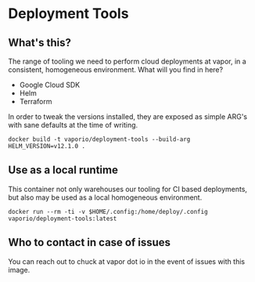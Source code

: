 # Deployment Tools

## What's this?

The range of tooling we need to perform cloud deployments at vapor, in a
consistent, homogeneous environment. What will you find in here?

- Google Cloud SDK
- Helm
- Terraform


In order to tweak the versions installed, they are exposed as simple ARG's with
sane defaults at the time of writing.


```shell
docker build -t vaporio/deployment-tools --build-arg HELM_VERSION=v12.1.0 .
```

## Use as a local runtime

This container not only warehouses our tooling for CI based deployments, but
also may be used as a local homogeneous environment. 

```
docker run --rm -ti -v $HOME/.config:/home/deploy/.config vaporio/deployment-tools:latest
```

## Who to contact in case of issues

You can reach out to chuck at vapor dot io in the event of issues with this image.

